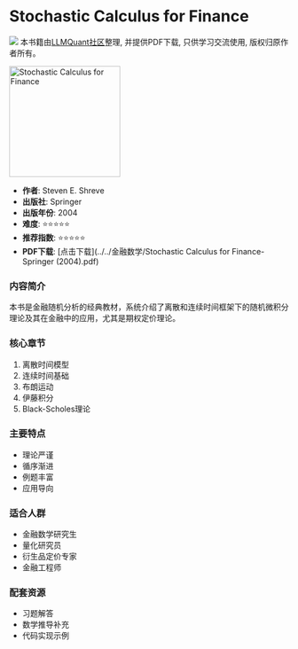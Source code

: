 # Stochastic Calculus for Finance

![](https://fastly.jsdelivr.net/gh/bucketio/img3@main/2024/09/04/1725464231869-e0b2f727-2a0f-4270-bf6c-31ddc350426a.gif)
本书籍由[LLMQuant社区](https://llmquant.com/)整理, 并提供PDF下载, 只供学习交流使用, 版权归原作者所有。

<img src="cover.jpg" alt="Stochastic Calculus for Finance" width="200"/>

- **作者**: Steven E. Shreve
- **出版社**: Springer
- **出版年份**: 2004
- **难度**: ⭐⭐⭐⭐⭐
- **推荐指数**: ⭐⭐⭐⭐⭐
- **PDF下载**: [点击下载](../../金融数学/Stochastic Calculus for Finance-Springer (2004).pdf)

### 内容简介
本书是金融随机分析的经典教材，系统介绍了离散和连续时间框架下的随机微积分理论及其在金融中的应用，尤其是期权定价理论。

### 核心章节
1. 离散时间模型
2. 连续时间基础
3. 布朗运动
4. 伊藤积分
5. Black-Scholes理论

### 主要特点
- 理论严谨
- 循序渐进
- 例题丰富
- 应用导向

### 适合人群
- 金融数学研究生
- 量化研究员
- 衍生品定价专家
- 金融工程师

### 配套资源
- 习题解答
- 数学推导补充
- 代码实现示例 